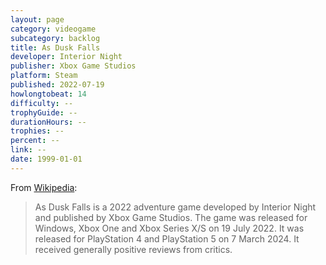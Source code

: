 ```yaml
---
layout: page
category: videogame
subcategory: backlog
title: As Dusk Falls
developer: Interior Night
publisher: Xbox Game Studios
platform: Steam
published: 2022-07-19
howlongtobeat: 14
difficulty: --
trophyGuide: --
durationHours: --
trophies: --
percent: --
link: --
date: 1999-01-01
---
```


From [Wikipedia](https://en.wikipedia.org/wiki/As_Dusk_Falls):

> As Dusk Falls is a 2022 adventure game developed by Interior Night and published by Xbox Game Studios. The game was released for Windows, Xbox One and Xbox Series X/S on 19 July 2022. It was released for PlayStation 4 and PlayStation 5 on 7 March 2024. It received generally positive reviews from critics.
